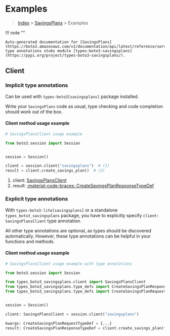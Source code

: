 # Examples

> [Index](../README.md) > [SavingsPlans](./README.md) > Examples

!!! note ""

    Auto-generated documentation for [SavingsPlans](https://boto3.amazonaws.com/v1/documentation/api/latest/reference/services/savingsplans.html#savingsplans)
    type annotations stubs module [types-boto3-savingsplans](https://pypi.org/project/types-boto3-savingsplans/).

## Client

### Implicit type annotations

Can be used with `types-boto3[savingsplans]` package installed.

Write your `SavingsPlans` code as usual,
type checking and code completion should work out of the box.


#### Client method usage example

```python
# SavingsPlansClient usage example

from boto3.session import Session


session = Session()

client = session.client("savingsplans")  # (1)
result = client.create_savings_plan()  # (2)
```

1. client: [SavingsPlansClient](./client.md)
2. result: [:material-code-braces: CreateSavingsPlanResponseTypeDef](./type_defs.md#createsavingsplanresponsetypedef)






### Explicit type annotations

With `types-boto3-lite[savingsplans]`
or a standalone `types_boto3_savingsplans` package, you have to explicitly specify `client: SavingsPlansClient` type annotation.

All other type annotations are optional, as types should be discovered automatically.
However, these type annotations can be helpful in your functions and methods.


#### Client method usage example

```python
# SavingsPlansClient usage example with type annotations

from boto3.session import Session

from types_boto3_savingsplans.client import SavingsPlansClient
from types_boto3_savingsplans.type_defs import CreateSavingsPlanResponseTypeDef
from types_boto3_savingsplans.type_defs import CreateSavingsPlanRequestTypeDef


session = Session()

client: SavingsPlansClient = session.client("savingsplans")

kwargs: CreateSavingsPlanRequestTypeDef = {...}
result: CreateSavingsPlanResponseTypeDef = client.create_savings_plan(**kwargs)
```






